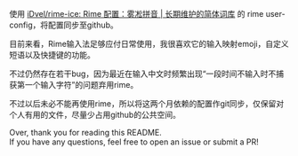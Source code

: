 使用 [iDvel/rime-ice: Rime 配置：雾凇拼音 | 长期维护的简体词库](https://github.com/iDvel/rime-ice) 的 rime user-config，将配置同步至github。



目前来看，Rime输入法足够应付日常使用，我很喜欢它的输入映射emoji，自定义短语以及快捷键的功能。

不过仍然存在若干bug，因为最近在输入中文时频繁出现“一段时间不输入时不捕获第一个输入字符”的问题弃用rime。

不过以后未必不能再使用rime，所以将这两个月依赖的配置作git同步，仅保留对个人有用的文件，尽量少占用github的公共空间。


Over, thank you for reading this README.  
If you have any questions, feel free to open an issue or submit a PR!
